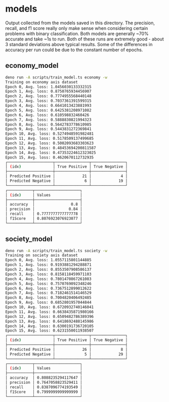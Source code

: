 # models

Output collected from the models saved in this directory. The precision, recall,
and f1 score really only make sense when considering certain problems with
binary classification. Both models are generally ~70% accurate and take ~1s to
run. Both of these runs are extremely good - about 3 standard deviations above
typical results. Some of the differences in accuracy per run could be due to the
constant number of epochs.

## economy_model

```bash
deno run -A scripts/train_model.ts economy -w
Training on economy axis dataset
Epoch 0, Avg. loss: 1.0456030133332315
Epoch 1, Avg. loss: 0.8750765934456907
Epoch 2, Avg. loss: 0.7774955568440148
Epoch 3, Avg. loss: 0.7037361391599315
Epoch 4, Avg. loss: 0.6641013423881993
Epoch 5, Avg. loss: 0.6425381208971082
Epoch 6, Avg. loss: 0.610598832460426
Epoch 7, Avg. loss: 0.5888830821994323
Epoch 8, Avg. loss: 0.5642783778610985
Epoch 9, Avg. loss: 0.5443831272369841
Epoch 10, Avg. loss: 0.5274948591982481
Epoch 11, Avg. loss: 0.5178509137499685
Epoch 12, Avg. loss: 0.5002093683303623
Epoch 13, Avg. loss: 0.48453694200811587
Epoch 14, Avg. loss: 0.47353224612323025
Epoch 15, Avg. loss: 0.4620670112732935
┌────────────────────┬───────────────┬───────────────┐
│ (idx)              │ True Positive │ True Negative │
├────────────────────┼───────────────┼───────────────┤
│ Predicted Positive │            21 │             4 │
│ Predicted Negative │             6 │            19 │
└────────────────────┴───────────────┴───────────────┘
┌───────────┬────────────────────┐
│ (idx)     │ Values             │
├───────────┼────────────────────┤
│ accuracy  │                0.8 │
│ precision │               0.84 │
│ recall    │ 0.7777777777777778 │
│ f1Score   │ 0.8076923076923077 │
└───────────┴────────────────────┘
```

## society_model

```bash
deno run -A scripts/train_model.ts society -w
Training on society axis dataset
Epoch 0, Avg. loss: 1.0557115801144885
Epoch 1, Avg. loss: 0.9193881294288871
Epoch 2, Avg. loss: 0.8553507908586137
Epoch 3, Avg. loss: 0.8158118459971103
Epoch 4, Avg. loss: 0.7801470867261083
Epoch 5, Avg. loss: 0.7570769092348246
Epoch 6, Avg. loss: 0.7367512899012622
Epoch 7, Avg. loss: 0.7182461514146529
Epoch 8, Avg. loss: 0.7004820406492485
Epoch 9, Avg. loss: 0.6852801957044844
Epoch 10, Avg. loss: 0.6720932740146041
Epoch 11, Avg. loss: 0.6638435871980166
Epoch 12, Avg. loss: 0.6509482786389396
Epoch 13, Avg. loss: 0.6418692488145986
Epoch 14, Avg. loss: 0.6300191736720105
Epoch 15, Avg. loss: 0.6231550011938507
┌────────────────────┬───────────────┬───────────────┐
│ (idx)              │ True Positive │ True Negative │
├────────────────────┼───────────────┼───────────────┤
│ Predicted Positive │            26 │             8 │
│ Predicted Negative │             5 │            29 │
└────────────────────┴───────────────┴───────────────┘
┌───────────┬────────────────────┐
│ (idx)     │ Values             │
├───────────┼────────────────────┤
│ accuracy  │ 0.8088235294117647 │
│ precision │ 0.7647058823529411 │
│ recall    │ 0.8387096774193549 │
│ f1Score   │ 0.7999999999999999 │
└───────────┴────────────────────┘
```
